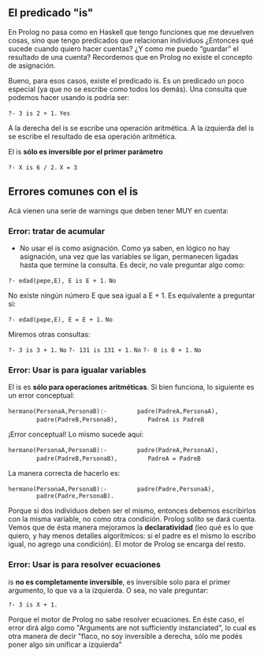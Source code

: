 El predicado "is"
-----------------

En Prolog no pasa como en Haskell que tengo funciones que me devuelven cosas, sino que tengo predicados que relacionan individuos ¿Entonces qué sucede cuando quiero hacer cuentas? ¿Y como me puedo “guardar” el resultado de una cuenta? Recordemos que en Prolog no existe el concepto de asignación.

Bueno, para esos casos, existe el predicado is. Es un predicado un poco especial (ya que no se escribe como todos los demás). Una consulta que podemos hacer usando is podría ser:

`?- 3 is 2 + 1.`
`Yes`

A la derecha del is se escribe una operación aritmética. A la izquierda del is se escribe el resultado de esa operación aritmética.

El is **sólo es inversible por el primer parámetro**

`?- X is 6 / 2.`
`X = 3`

Errores comunes con el is
-------------------------

Acá vienen una serie de warnings que deben tener MUY en cuenta:

### Error: tratar de acumular

-   No usar el is como asignación. Como ya saben, en lógico no hay asignación, una vez que las variables se ligan, permanecen ligadas hasta que termine la consulta. Es decir, no vale preguntar algo como:

`?- edad(pepe,E), E is E + 1.`
`No`

No existe ningún número E que sea igual a E + 1. Es equivalente a preguntar si:

`?- edad(pepe,E), E = E + 1.`
`No`

Miremos otras consultas:

`?- 3 is 3 + 1.`
`No`
`?- 131 is 131 + 1.`
`No`
`?- 0 is 0 + 1.`
`No`

### Error: Usar is para igualar variables

El is es **sólo para operaciones aritméticas**. Si bien funciona, lo siguiente es un error conceptual:

`hermano(PersonaA,PersonaB):-`
`        padre(PadreA,PersonaA),`
`        padre(PadreB,PersonaB),`
`        PadreA is PadreB`

¡Error conceptual! Lo mismo sucede aquí:

`hermano(PersonaA,PersonaB):-`
`        padre(PadreA,PersonaA),`
`        padre(PadreB,PersonaB),`
`        PadreA = PadreB`

La manera correcta de hacerlo es:

`hermano(PersonaA,PersonaB):-`
`        padre(Padre,PersonaA),`
`        padre(Padre,PersonaB).`

Porque si dos individuos deben ser el mismo, entonces debemos escribirlos con la misma variable, no como otra condición. Prolog solito se dará cuenta. Vemos que de ésta manera mejoramos la **declaratividad** (leo qué es lo que quiero, y hay menos detalles algorítmicos: si el padre es el mismo lo escribo igual, no agrego una condición). El motor de Prolog se encarga del resto.

### Error: Usar is para resolver ecuaciones

is **no es completamente inversible**, es inversible solo para el primer argumento, lo que va a la izquierda. O sea, no vale preguntar:

`?- 3 is X + 1.`

Porque el motor de Prolog no sabe resolver ecuaciones. En éste caso, el error dirá algo como "Arguments are not sufficiently instanciated", lo cual es otra manera de decir "flaco, no soy inversible a derecha, sólo me podés poner algo sin unificar a izquierda"
